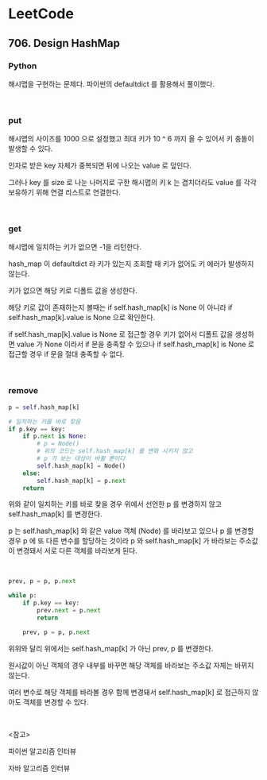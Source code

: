 # LeetCode

## 706. Design HashMap

### Python

해시맵을 구현하는 문제다. 파이썬의 defaultdict 를 활용해서 풀이했다.

<br>

### put

해시맵의 사이즈를 1000 으로 설정했고 최대 키가 10 ^ 6 까지 올 수 있어서 키 충돌이 발생할 수 있다.

인자로 받은 key 자체가 중복되면 뒤에 나오는 value 로 덮인다. 

그러나 key 를 size 로 나눈 나머지로 구한 해시맵의 키 k 는 겹치더라도 value 를 각각 보유하기 위해 연결 리스트로 연결한다.

<br>

### get

해시맵에 일치하는 키가 없으면 -1을 리턴한다.

hash_map 이 defaultdict 라 키가 있는지 조회할 때 키가 없어도 키 에러가 발생하지 않는다. 

키가 없으면 해당 키로 디폴트 값을 생성한다. 

해당 키로 값이 존재하는지 볼때는 if self.hash_map[k] is None 이 아니라 if self.hash_map[k].value is None 으로 확인한다. 

if self.hash_map[k].value is None 로 접근할 경우 키가 없어서 디폴트 값을 생성하면 value 가 None 이라서 if 문을 충족할 수 있으나 if self.hash_map[k] is None 로 접근할 경우 if 문을 절대 충족할 수 없다.

<br>

### remove

```python
p = self.hash_map[k]

# 일치하는 키를 바로 찾음
if p.key == key:
    if p.next is None:
        # p = Node()
        # 위의 코드는 self.hash_map[k] 를 변화 시키지 않고
        # p 가 보는 대상이 바뀔 뿐이다
        self.hash_map[k] = Node()
    else:
        self.hash_map[k] = p.next
    return
```

위와 같이 일치하는 키를 바로 찾을 경우 위에서 선언한 p 를 변경하지 않고 self.hash_map[k] 를 변경한다.

p 는 self.hash_map[k] 와 같은 value 객체 (Node) 를 바라보고 있으나 p 를 변경할 경우 p 에 또 다른 변수를 할당하는 것이라 p 와 self.hash_map[k] 가 바라보는 주소값이 변경돼서 서로 다른 객체를 바라보게 된다.

<br>

```python
prev, p = p, p.next

while p:
    if p.key == key:
        prev.next = p.next
        return

    prev, p = p, p.next
```

위위와 달리 위에서는 self.hash_map[k] 가 아닌 prev, p 를 변경한다.

원시값이 아닌 객체의 경우 내부를 바꾸면 해당 객체를 바라보는 주소값 자체는 바뀌지 않는다.

여러 변수로 해당 객체를 바라볼 경우 함께 변경돼서 self.hash_map[k] 로 접근하지 않아도 객체를 변경할 수 있다.

<br>

<참고>

파이썬 알고리즘 인터뷰

자바 알고리즘 인터뷰

